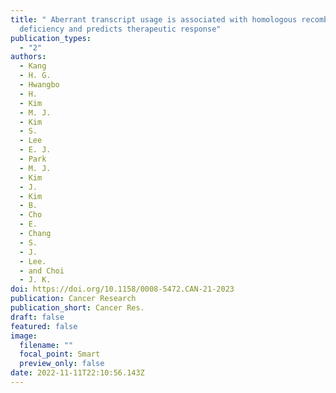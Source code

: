 ```yaml
---
title: " Aberrant transcript usage is associated with homologous recombination
  deficiency and predicts therapeutic response"
publication_types:
  - "2"
authors:
  - Kang
  - H. G.
  - Hwangbo
  - H.
  - Kim
  - M. J.
  - Kim
  - S.
  - Lee
  - E. J.
  - Park
  - M. J.
  - Kim
  - J.
  - Kim
  - B.
  - Cho
  - E.
  - Chang
  - S.
  - J.
  - Lee.
  - and Choi
  - J. K.
doi: https://doi.org/10.1158/0008-5472.CAN-21-2023
publication: Cancer Research
publication_short: Cancer Res.
draft: false
featured: false
image:
  filename: ""
  focal_point: Smart
  preview_only: false
date: 2022-11-11T22:10:56.143Z
---
```

